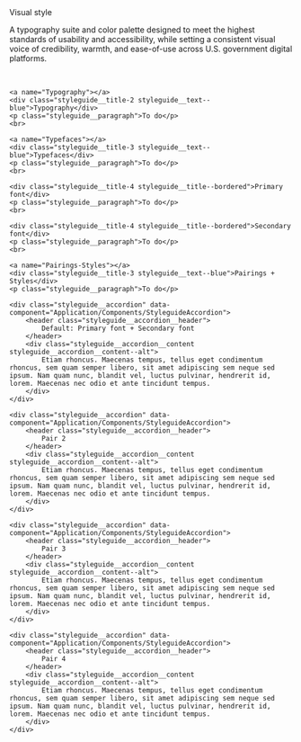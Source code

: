 <div class="styleguide__container styleguide__container--alt">
    <div class="styleguide__title-1">Visual style</div>
    <p class="styleguide__summary">A typography suite and color palette designed to meet the highest standards of usability and accessibility, while setting a consistent visual voice of credibility, warmth, and ease-of-use across U.S. government digital platforms.</p>
    <br>

    <a name="Typography"></a>
    <div class="styleguide__title-2 styleguide__text--blue">Typography</div>
    <p class="styleguide__paragraph">To do</p>
    <br>

    <a name="Typefaces"></a>
    <div class="styleguide__title-3 styleguide__text--blue">Typefaces</div>
    <p class="styleguide__paragraph">To do</p>
    <br>

    <div class="styleguide__title-4 styleguide__title--bordered">Primary font</div>
    <p class="styleguide__paragraph">To do</p>
    <br>

    <div class="styleguide__title-4 styleguide__title--bordered">Secondary font</div>
    <p class="styleguide__paragraph">To do</p>
    <br>

    <a name="Pairings-Styles"></a>
    <div class="styleguide__title-3 styleguide__text--blue">Pairings + Styles</div>
    <p class="styleguide__paragraph">To do</p>

    <div class="styleguide__accordion" data-component="Application/Components/StyleguideAccordion">
        <header class="styleguide__accordion__header">
            Default: Primary font + Secondary font
        </header>
        <div class="styleguide__accordion__content styleguide__accordion__content--alt">
            Etiam rhoncus. Maecenas tempus, tellus eget condimentum rhoncus, sem quam semper libero, sit amet adipiscing sem neque sed ipsum. Nam quam nunc, blandit vel, luctus pulvinar, hendrerit id, lorem. Maecenas nec odio et ante tincidunt tempus.
        </div>
    </div>

    <div class="styleguide__accordion" data-component="Application/Components/StyleguideAccordion">
        <header class="styleguide__accordion__header">
            Pair 2
        </header>
        <div class="styleguide__accordion__content styleguide__accordion__content--alt">
            Etiam rhoncus. Maecenas tempus, tellus eget condimentum rhoncus, sem quam semper libero, sit amet adipiscing sem neque sed ipsum. Nam quam nunc, blandit vel, luctus pulvinar, hendrerit id, lorem. Maecenas nec odio et ante tincidunt tempus.
        </div>
    </div>

    <div class="styleguide__accordion" data-component="Application/Components/StyleguideAccordion">
        <header class="styleguide__accordion__header">
            Pair 3
        </header>
        <div class="styleguide__accordion__content styleguide__accordion__content--alt">
            Etiam rhoncus. Maecenas tempus, tellus eget condimentum rhoncus, sem quam semper libero, sit amet adipiscing sem neque sed ipsum. Nam quam nunc, blandit vel, luctus pulvinar, hendrerit id, lorem. Maecenas nec odio et ante tincidunt tempus.
        </div>
    </div>

    <div class="styleguide__accordion" data-component="Application/Components/StyleguideAccordion">
        <header class="styleguide__accordion__header">
            Pair 4
        </header>
        <div class="styleguide__accordion__content styleguide__accordion__content--alt">
            Etiam rhoncus. Maecenas tempus, tellus eget condimentum rhoncus, sem quam semper libero, sit amet adipiscing sem neque sed ipsum. Nam quam nunc, blandit vel, luctus pulvinar, hendrerit id, lorem. Maecenas nec odio et ante tincidunt tempus.
        </div>
    </div>


</div>